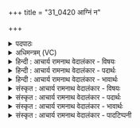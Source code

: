 +++
title = "31_0420 आग्निं न"

+++
<details><summary>पदपाठः</summary>

आ꣢। अ꣣ग्नि꣢म्। न। स्व꣡वृ꣢꣯क्तिभिः। स्व। वृ꣣क्तिभिः। हो꣡ता꣢꣯रम्। त्वा꣣। वृणीमहे। शीर꣢म्। पा꣣वक꣡शो꣢चिषम्। पा꣣वक꣡। शो꣣चिषम्। वि꣢। वः꣣। म꣡दे꣢꣯। य꣣ज्ञे꣡षु꣢। स्ती꣣र्ण꣡ब꣢र्हिषम्। स्ती꣣र्ण꣢। ब꣣र्हिषम्। वि꣡व꣢꣯क्षसे। ४२०।
</details>

<details><summary>अधिमन्त्रम् (VC)</summary>

- अग्निः
- विमद ऐन्द्रः
- पङ्क्तिः
- पञ्चमः
- ऐन्द्रं काण्डम्
</details>

<details><summary>हिन्दी : आचार्य रामनाथ वेदालंकार - विषयः</summary>

अगले मन्त्र में यह विषय है कि कैसे गुणवाले अग्नि परमेश्वर को हम वरते हैं।
</details>

<details><summary>हिन्दी : आचार्य रामनाथ वेदालंकार - पदार्थः</summary>

पदार्थान्वयभाषाः -  हम लोग (न) इस समय (होतारम्) सुख आदि के दाता, (शीरम्) सर्वत्र शयन करनेवाले, सर्वव्यापक (पावकशोचिषम्) पवित्रताकारक दीप्तिवाले (त्वा अग्निम्) आप अग्रनायक परमेश्वर को (स्व-वृक्तिभिः) अपनी सूक्तियों अथवा क्रियाओं से (आ वृणीमहे) वरते हैं। हम (वः मदे) आपके प्राप्त कराये हुए आनन्द में (वि) उत्कर्ष को प्राप्त करें। आप (यज्ञेषु) ब्रह्मयज्ञ, देवयज्ञ आदि पञ्च यज्ञों में तथा अन्य विविध परोपकार-रूप यज्ञों में (स्तीर्णबर्हिषम्) जिसने आसन बिछाया है अर्थात् उन यज्ञों को करने में जो प्रवृत्त हुआ है, उसे (विवक्षसे) विशेष रूप से उन्नत कर देते हो ॥२॥
</details>

<details><summary>हिन्दी : आचार्य रामनाथ वेदालंकार - भावार्थः</summary>

भावार्थभाषाः -  परम आनन्द के प्रदाता, सर्वत्र व्यापक, अपने तेज से मनों को पवित्र करनेवाले, महान् परमेश्वर का सब यज्ञकर्ताओं को भौतिक अग्नि के समान वरण करना चाहिए ॥२॥
</details>

<details><summary>संस्कृत : आचार्य रामनाथ वेदालंकार - विषयः</summary>

अथ कीदृग्गुणविशिष्टमग्निं परमेश्वरं वयं वृण्महे इत्याह।
</details>

<details><summary>संस्कृत : आचार्य रामनाथ वेदालंकार - पदार्थः</summary>

पदार्थान्वयभाषाः -  वयम् (न२) सम्प्रति (होतारम्) सुखादीनां दातारम् (शीरम्) सर्वत्र शयानम्। शीरम् अनुशायिनमिति वाऽऽशिनमिति वा। निरु० ४।१४। (पावकशोचिषम्) शोधकदीप्तिम् (अग्निम्) अग्रनेतारं परमेश्वरम् (त्वा) त्वाम् (स्ववृक्तिभिः३) स्वकीयाभिः सूक्तिभिः क्रियाभिर्वा (आ वृणीमहे) आभिमुख्येन वृण्महे संभजामहे। वृञ् वरणे, क्र्यादिः। वयम् (वः मदे) त्वज्जनिते आनन्दे (वि) विभवेम, उत्कर्षं प्राप्नुयाम। अत्र उपसर्गश्रुतेर्योग्यक्रियाध्याहारः। त्वम् (यज्ञेषु) ब्रह्मयज्ञदेवयज्ञादिपञ्चयज्ञेषु इतरेषु च विविधेषु परोपकारयज्ञेषु (स्तीर्णबर्हिषम्) स्तीर्णं प्रसारितं बर्हिः दर्भासनं येन तम्, यज्ञेषु प्रवृत्तं जनम् इत्यर्थः, (विवक्षसे) विशेषेण वहसि, उत्कर्षं नयसि। वि पूर्वाद् वह प्रापणे धातोर्लेटि रूपम् ॥२॥
</details>

<details><summary>संस्कृत : आचार्य रामनाथ वेदालंकार - भावार्थः</summary>

भावार्थभाषाः -  परमानन्दप्रदाता, सर्वत्र व्यापकः, स्वतेजसा मनसां शोधको महान् परमेश्वरः सर्वैर्यज्ञानुष्ठातृभिर्भौतिकाऽग्निवद् वरणीयः ॥२॥
</details>

<details><summary>संस्कृत : आचार्य रामनाथ वेदालंकार - पादटिप्पनी</summary>

टिप्पणी:   १. ऋ० १०।२१।१, ऋषिः विमव ऐन्द्रः प्राजापत्यो वा वसुकृद् वा वासुक्रः। ‘यज्ञाय स्तीर्णबर्हिषे वि वो मदे शीरं पावकशोचिषं विवक्षसे’ इत्यत्तरार्धपाठः। २. न सम्प्रति—इति भ०। ३. स्वयङ्कृताभिः दोषवर्जिताभिः स्तुतिभिः—इति सा०।
</details>